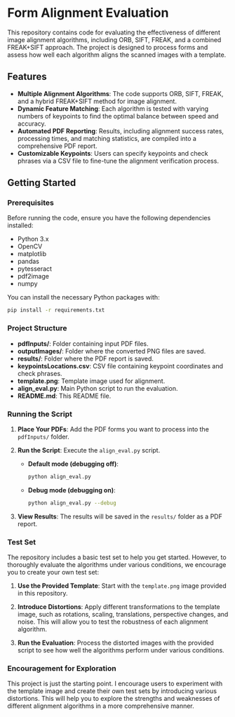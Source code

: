 # Form Alignment Evaluation

This repository contains code for evaluating the effectiveness of different image alignment algorithms, including ORB, SIFT, FREAK, and a combined FREAK+SIFT approach. The project is designed to process forms and assess how well each algorithm aligns the scanned images with a template.

## Features

- **Multiple Alignment Algorithms**: The code supports ORB, SIFT, FREAK, and a hybrid FREAK+SIFT method for image alignment.
- **Dynamic Feature Matching**: Each algorithm is tested with varying numbers of keypoints to find the optimal balance between speed and accuracy.
- **Automated PDF Reporting**: Results, including alignment success rates, processing times, and matching statistics, are compiled into a comprehensive PDF report.
- **Customizable Keypoints**: Users can specify keypoints and check phrases via a CSV file to fine-tune the alignment verification process.

## Getting Started

### Prerequisites

Before running the code, ensure you have the following dependencies installed:

- Python 3.x
- OpenCV
- matplotlib
- pandas
- pytesseract
- pdf2image
- numpy

You can install the necessary Python packages with:

```bash
pip install -r requirements.txt
```
### Project Structure

- **pdfInputs/**: Folder containing input PDF files.
- **outputImages/**: Folder where the converted PNG files are saved.
- **results/**: Folder where the PDF report is saved.
- **keypointsLocations.csv**: CSV file containing keypoint coordinates and check phrases.
- **template.png**: Template image used for alignment.
- **align_eval.py**: Main Python script to run the evaluation.
- **README.md**: This README file.


### Running the Script

1. **Place Your PDFs**: Add the PDF forms you want to process into the `pdfInputs/` folder.

2. **Run the Script**: Execute the `align_eval.py` script.

   - **Default mode (debugging off)**:
   
     ```bash
     python align_eval.py
     ```

   - **Debug mode (debugging on)**:
   
     ```bash
     python align_eval.py --debug
     ```

3. **View Results**: The results will be saved in the `results/` folder as a PDF report.

### Test Set

The repository includes a basic test set to help you get started. However, to thoroughly evaluate the algorithms under various conditions, we encourage you to create your own test set:

1. **Use the Provided Template**: Start with the `template.png` image provided in this repository.

2. **Introduce Distortions**: Apply different transformations to the template image, such as rotations, scaling, translations, perspective changes, and noise. This will allow you to test the robustness of each alignment algorithm.

3. **Run the Evaluation**: Process the distorted images with the provided script to see how well the algorithms perform under various conditions.

### Encouragement for Exploration

This project is just the starting point. I encourage users to experiment with the template image and create their own test sets by introducing various distortions. This will help you to explore the strengths and weaknesses of different alignment algorithms in a more comprehensive manner.
